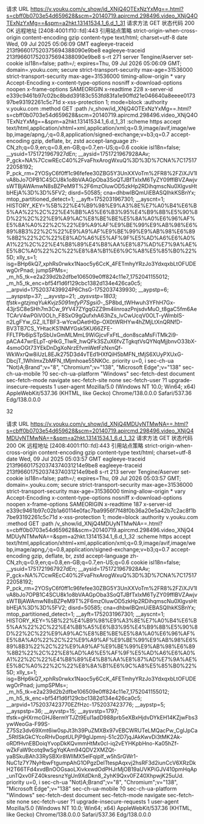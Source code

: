 请求 URL
https://v.youku.com/v_show/id_XNjQ4OTExNzYxMg==.html?s=cbff0b0703e54d659628&scm=20140719.apircmd.298496.video_XNjQ4OTExNzYxMg==&spm=a2hkt.13141534.1_6.d_1_31
请求方法
GET
状态代码
200 OK
远程地址
[2408:4001:f10::fd]:443
引用站点策略
strict-origin-when-cross-origin
content-encoding
gzip
content-type
text/html; charset=utf-8
date
Wed, 09 Jul 2025 05:06:09 GMT
eagleeye-traceid
213f966017520375694388090e9be8
eagleeye-traceid
213f966017520375694388090e9be8
s-rt
271
server
Tengine/Aserver
set-cookie
isI18n=false; path=/; expires=Thu, 09 Jul 2026 05:06:09 GMT; domain=.youku.com; secure
strict-transport-security
max-age=31536000
strict-transport-security
max-age=31536000
timing-allow-origin
*
vary
Accept-Encoding
x-content-type-options
nosniff
x-download-options
noopen
x-frame-options
SAMEORIGIN
x-readtime
228
x-server-id
e339c9461b97c02bc8bdd39183c553fd83fa1e90ffd21e046640a8eeee017397be93192261c5c71d
x-xss-protection
1; mode=block
:authority
v.youku.com
:method
GET
:path
/v_show/id_XNjQ4OTExNzYxMg==.html?s=cbff0b0703e54d659628&scm=20140719.apircmd.298496.video_XNjQ4OTExNzYxMg==&spm=a2hkt.13141534.1_6.d_1_31
:scheme
https
accept
text/html,application/xhtml+xml,application/xml;q=0.9,image/avif,image/webp,image/apng,*/*;q=0.8,application/signed-exchange;v=b3;q=0.7
accept-encoding
gzip, deflate, br, zstd
accept-language
zh-CN,zh;q=0.9,en;q=0.8,en-GB;q=0.7,en-US;q=0.6
cookie
isI18n=false; __ysuid=1751721967927dEn; __aysid=1751721967928AAv; P_gck=NA%7CcwREcC40%2FvaFhxArogWxuQ%3D%3D%7CNA%7C1751722058192; P_pck_rm=2YOSyC6f0ff1c96fefee30ZBG5Y3UnXXVoTm%2FR8%2FZiXJV1IvA8bJo7OPB1C4SCU8k1o8bVAAGpOba3SoQTJBfTxIxM6TyZY09fflBVZAwjvsWTBjAWAmwN8sBZPeM9T%2F6mzOluwOD5zkHp2RDihqmscNu0XlgvsHtbHEjA%3D%3D%5FV2; disrd=50585; cna=dhbwIBQmUiEBASQIhkKSBnYx; mtop_partitioned_detect=1; __ayft=1752031967301; __ayscnt=1; HISTORY_KEY=%5B%22%E4%B9%98%E9%A3%8E%E7%A0%B4%E6%B5%AA%22%2C%22%E4%BB%A5%E6%B3%95%E4%B9%8B%E5%90%8D%22%2C%22%E9%A9%AC%E8%BE%BE%E5%8A%A0%E6%96%AF%E5%8A%A0%22%2C%22%E9%A9%AF%E9%BE%99%E9%AB%98%E6%89%8B3%22%2C%22%E9%A9%AF%E9%BE%99%E9%AB%98%E6%89%8B2%22%2C%22%E8%AD%A6%E5%AF%9F%E5%AD%A6%E6%A0%A1%22%2C%22%E4%B8%89%E4%B8%AA%E8%87%AD%E7%9A%AE%E5%8C%A0%22%2C%22%E8%8A%B1%E6%9C%A8%E5%85%B0%22%5D; xlly_s=1; isg=BHp6kQ7_xphRs0rwkx1Naoc5y6CcK_4FETmhyYRzJo3YdxqxbLtOFUDEwgOrPnad; jumpSPMs=; _m_h5_tk=e2a239d2b2dfbe106509e0ff824c11e7_1752041155012; _m_h5_tk_enc=bf54f1d6f129cbc1382d134e426ca0c5; __arpvid=1752037439924P6ChsG-1752037439930; __aypstp=6; __ayspstp=37; __ayvstp=21; __aysvstp=1803; tfstk=gtzjmqYukKvjz5091mfyP7Sgsi0_-_SP8bd_tWHwuh3YFhH7Gx-43jrSC8eSHh7m3Cw_9YV47ZYgqGZZ9m4iinroazPnjsdvMuO_t8gaC5fm6AeTCArV4wP0iV0OLh_F8SxO9gQufxhA63hZs_lvCwUcqV0OLT-yWmbIS-n2LgFYw_GZ_ILTBF3-wYcwDAetH0p-OX0tWRHYw4hZMjLtXnQRNfD-BV3TB7CS_YHtacKS1NMYGsk5KU66ZFE-FFLTPb6ipSTpSbUxGmMLMmL9WiGjcvFxFtL_don8scaMsFiTMk2i9-pACA47wrELpT-qHkG_TlwR_hwQFk3SZuX6fvZTgkqtVsQYNqMjjbnvO33bX-4smoOGt73YEkDnDgXoNrzEfvmWetFzNxnQf-WkWxrQw8iUzL8EJk275D3d4vTEd1HXfQiH5bMFN_tMjS6XUyPXUxG-DbcjT_1WhImxZbMFN_tMjmhoae55NKOc.
priority
u=0, i
sec-ch-ua
"Not)A;Brand";v="8", "Chromium";v="138", "Microsoft Edge";v="138"
sec-ch-ua-mobile
?0
sec-ch-ua-platform
"Windows"
sec-fetch-dest
document
sec-fetch-mode
navigate
sec-fetch-site
none
sec-fetch-user
?1
upgrade-insecure-requests
1
user-agent
Mozilla/5.0 (Windows NT 10.0; Win64; x64) AppleWebKit/537.36 (KHTML, like Gecko) Chrome/138.0.0.0 Safari/537.36 Edg/138.0.0.0





32


请求 URL
https://v.youku.com/v_show/id_XNjQ4MDUyNTMwNA==.html?s=cbff0b0703e54d659628&scm=20140719.apircmd.298496.video_XNjQ4MDUyNTMwNA==&spm=a2hkt.13141534.1_6.d_1_32
请求方法
GET
状态代码
200 OK
远程地址
[2408:4001:f10::fd]:443
引用站点策略
strict-origin-when-cross-origin
content-encoding
gzip
content-type
text/html; charset=utf-8
date
Wed, 09 Jul 2025 05:03:57 GMT
eagleeye-traceid
213f966017520374374031214e9be8
eagleeye-traceid
213f966017520374374031214e9be8
s-rt
213
server
Tengine/Aserver
set-cookie
isI18n=false; path=/; expires=Thu, 09 Jul 2026 05:03:57 GMT; domain=.youku.com; secure
strict-transport-security
max-age=31536000
strict-transport-security
max-age=31536000
timing-allow-origin
*
vary
Accept-Encoding
x-content-type-options
nosniff
x-download-options
noopen
x-frame-options
SAMEORIGIN
x-readtime
187
x-server-id
e339c9461b97c02b1a60114e0fac7ba9956f7f48f0b36a20e5a42b7c2ac8f1b7be93192261c5c71d
x-xss-protection
1; mode=block
:authority
v.youku.com
:method
GET
:path
/v_show/id_XNjQ4MDUyNTMwNA==.html?s=cbff0b0703e54d659628&scm=20140719.apircmd.298496.video_XNjQ4MDUyNTMwNA==&spm=a2hkt.13141534.1_6.d_1_32
:scheme
https
accept
text/html,application/xhtml+xml,application/xml;q=0.9,image/avif,image/webp,image/apng,*/*;q=0.8,application/signed-exchange;v=b3;q=0.7
accept-encoding
gzip, deflate, br, zstd
accept-language
zh-CN,zh;q=0.9,en;q=0.8,en-GB;q=0.7,en-US;q=0.6
cookie
isI18n=false; __ysuid=1751721967927dEn; __aysid=1751721967928AAv; P_gck=NA%7CcwREcC40%2FvaFhxArogWxuQ%3D%3D%7CNA%7C1751722058192; P_pck_rm=2YOSyC6f0ff1c96fefee30ZBG5Y3UnXXVoTm%2FR8%2FZiXJV1IvA8bJo7OPB1C4SCU8k1o8bVAAGpOba3SoQTJBfTxIxM6TyZY09fflBVZAwjvsWTBjAWAmwN8sBZPeM9T%2F6mzOluwOD5zkHp2RDihqmscNu0XlgvsHtbHEjA%3D%3D%5FV2; disrd=50585; cna=dhbwIBQmUiEBASQIhkKSBnYx; mtop_partitioned_detect=1; __ayft=1752031967301; __ayscnt=1; HISTORY_KEY=%5B%22%E4%B9%98%E9%A3%8E%E7%A0%B4%E6%B5%AA%22%2C%22%E4%BB%A5%E6%B3%95%E4%B9%8B%E5%90%8D%22%2C%22%E9%A9%AC%E8%BE%BE%E5%8A%A0%E6%96%AF%E5%8A%A0%22%2C%22%E9%A9%AF%E9%BE%99%E9%AB%98%E6%89%8B3%22%2C%22%E9%A9%AF%E9%BE%99%E9%AB%98%E6%89%8B2%22%2C%22%E8%AD%A6%E5%AF%9F%E5%AD%A6%E6%A0%A1%22%2C%22%E4%B8%89%E4%B8%AA%E8%87%AD%E7%9A%AE%E5%8C%A0%22%2C%22%E8%8A%B1%E6%9C%A8%E5%85%B0%22%5D; xlly_s=1; isg=BHp6kQ7_xphRs0rwkx1Naoc5y6CcK_4FETmhyYRzJo3YdxqxbLtOFUDEwgOrPnad; jumpSPMs=; _m_h5_tk=e2a239d2b2dfbe106509e0ff824c11e7_1752041155012; _m_h5_tk_enc=bf54f1d6f129cbc1382d134e426ca0c5; __arpvid=1752037423770EZfHzc-1752037423776; __aypstp=5; __ayspstp=36; __ayvstp=15; __aysvstp=1797; tfstk=gHXrmcGHJ8ermYTJZt9EuI1adD988prb5eXBxHjdvDYkEH14KZjwFbs3ywWeoGa-F99S-Z75Sz3dv69Xmt6iw0spJt3h39PuZMXBx97vEBCWRUTeLMQacPw_CgIJpCa_5RtISkGkCYcoRHvDoptULPjP9gIJpmnj-51c2D7jqJAkKwvDi3tMK2Ak-oRDfHvnEBDoiqYvopDkKQvmmHtMx0cl-iq2vEYHKpbHno-Ka05hZf-wZkFaW9cotq9wSgYqKAm94QDV2XMZQt-yaBSkuBAh33RySBXir8WllMX5eIFqipIf_w5hSrGWr1-NuC1z7Y7NyHbwFtgumpAhG1OPgzDelTtespAqxvj2hsRF3d2iunCcV6XRzDkH2T66TFd4xvdBnOOGsaoLXivkxwdOdPHJrMjOB19aUVKPiGJV410pmHqAp_unTQxv0FZ40ksresnzYgUn9XdDkn8_2yhK9Qxv0FZ40XhpwjK25uUd.
priority
u=0, i
sec-ch-ua
"Not)A;Brand";v="8", "Chromium";v="138", "Microsoft Edge";v="138"
sec-ch-ua-mobile
?0
sec-ch-ua-platform
"Windows"
sec-fetch-dest
document
sec-fetch-mode
navigate
sec-fetch-site
none
sec-fetch-user
?1
upgrade-insecure-requests
1
user-agent
Mozilla/5.0 (Windows NT 10.0; Win64; x64) AppleWebKit/537.36 (KHTML, like Gecko) Chrome/138.0.0.0 Safari/537.36 Edg/138.0.0.0